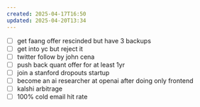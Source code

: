 ```yaml
---
created: 2025-04-17T16:50
updated: 2025-04-20T13:34
---
```

- [ ] get faang offer rescinded but have 3 backups
- [ ] get into yc but reject it
- [ ] twitter follow by john cena
- [ ] push back quant offer for at least 1yr
- [ ] join a stanford dropouts startup
- [ ] become an ai researcher at openai after doing only frontend
- [ ] kalshi arbitrage
- [ ] 100% cold email hit rate